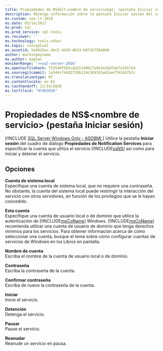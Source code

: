 ```yaml
---
title: Propiedades de NS$&lt;nombre de servicio&gt; (pestaña Iniciar sesión)
description: Obtenga información sobre la pestaña Iniciar sesión del cuadro de diálogo Propiedades de Notification Services en SQL Server. Vea cómo especificar una cuenta e iniciar o detener el servicio.
ms.custom: seo-lt-2019
ms.date: 03/14/2017
ms.prod: sql
ms.prod_service: sql-tools
ms.reviewer: ''
ms.technology: tools-other
ms.topic: conceptual
ms.assetid: 5e6816ec-d4c5-4429-8033-b97427584890
author: markingmyname
ms.author: maghan
monikerRange: '>=sql-server-2016'
ms.openlocfilehash: f3354df565cda25148017a0e3e2bd7eb7a3d57e9
ms.sourcegitcommit: 1a544cf4dd2720b124c3697d1e62ae7741db757c
ms.translationtype: HT
ms.contentlocale: es-ES
ms.lasthandoff: 12/14/2020
ms.locfileid: "97463836"
---
```

# <a name="nsltservice-namegt-properties-log-on-tab"></a>Propiedades de NS$&lt;nombre de servicio&gt; (pestaña Iniciar sesión)
[!INCLUDE [SQL Server Windows Only - ASDBMI ](../../includes/applies-to-version/sql-windows-only-asdbmi.md)]
  Utilice la pestaña **Iniciar sesión** del cuadro de diálogo **Propiedades de Notification Services** para especificar la cuenta que utiliza el servicio [!INCLUDE[ssNS](../../includes/ssns-md.md)] así como para iniciar y detener el servicio.  
  
## <a name="options"></a>Opciones  
 **Cuenta de sistema local**  
 Especifique una cuenta de sistema local, que no requiere una contraseña. No obstante, la cuenta del sistema local puede restringir la interacción del servicio con otros servidores, en función de los privilegios que se le hayan concedido.  
  
 **Esta cuenta**  
 Especifique una cuenta de usuario local o de dominio que utilice la autenticación de [!INCLUDE[msCoName](../../includes/msconame-md.md)] Windows. [!INCLUDE[msCoName](../../includes/msconame-md.md)] recomienda utilizar una cuenta de usuario de dominio que tenga derechos mínimos para los servicios. Para obtener información acerca de cómo seleccionar una cuenta, busque el tema sobre cómo configurar cuentas de servicios de Windows en los Libros en pantalla.  
  
 **Nombre de cuenta**  
 Escriba el nombre de la cuenta de usuario local o de dominio.  
  
 **Contraseña**  
 Escriba la contraseña de la cuenta.  
  
 **Confirmar contraseña**  
 Escriba de nuevo la contraseña de la cuenta.  
  
 **Iniciar**  
 Inicie el servicio.  
  
 **Detención**  
 Detenga el servicio.  
  
 **Pausar**  
 Pause el servicio.  
  
 **Reanudar**  
 Reanude un servicio en pausa.  
  
  
